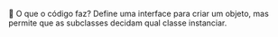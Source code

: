 🧠 O que o código faz?
Define uma interface para criar um objeto, mas permite que as subclasses decidam qual classe instanciar.